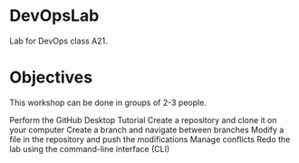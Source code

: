 # DevOpsLab
Lab for DevOps class A21.
# Objectives
This workshop can be done in groups of 2-3 people.

Perform the GitHub Desktop Tutorial
Create a repository and clone it on your computer
Create a branch and navigate between branches
Modify a file in the repository and push the modifications
Manage conflicts
Redo the lab using the command-line interface (CLI)
